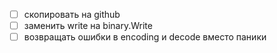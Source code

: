 - [ ] скопировать на github 
- [ ] заменить write на binary.Write
- [ ] возвращать ошибки в encoding и decode вместо паники
